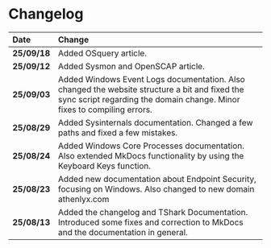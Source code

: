 # Changelog

|Date|Change|
|:---|:-----|
|**25/09/18**|Added OSquery article.|
|**25/09/12**|Added Sysmon and OpenSCAP article.|
|**25/09/03**|Added Windows Event Logs documentation. Also changed the website structure a bit and fixed the sync script regarding the domain change. Minor fixes to compiling errors.|
|**25/08/29**|Added Sysinternals documentation. Changed a few paths and fixed a few mistakes.|
|**25/08/24**|Added Windows Core Processes documentation. Also extended MkDocs functionality by using the Keyboard Keys function.|
|**25/08/23**|Added new documentation about Endpoint Security, focusing on Windows. Also changed to new domain athenlyx.com|
|**25/08/13**|Added the changelog and TShark Documentation. Introduced some fixes and correction to MkDocs and the documentation in general.|



